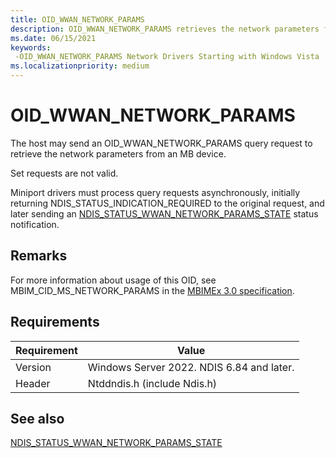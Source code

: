 ```yaml
---
title: OID_WWAN_NETWORK_PARAMS
description: OID_WWAN_NETWORK_PARAMS retrieves the network parameters from an MB device.
ms.date: 06/15/2021
keywords: 
 -OID_WWAN_NETWORK_PARAMS Network Drivers Starting with Windows Vista
ms.localizationpriority: medium
---
```


# OID_WWAN_NETWORK_PARAMS

The host may send an OID_WWAN_NETWORK_PARAMS query request to retrieve the network parameters from an MB device.

Set requests are not valid. 

Miniport drivers must process query requests asynchronously, initially returning NDIS_STATUS_INDICATION_REQUIRED to the original request, and later sending an [NDIS_STATUS_WWAN_NETWORK_PARAMS_STATE](ndis-status-wwan-network-params-state.md) status notification.

## Remarks

For more information about usage of this OID, see MBIM_CID_MS_NETWORK_PARAMS in the [MBIMEx 3.0 specification](https://download.microsoft.com/download/8/3/a/83a64106-a1f4-4a03-811f-4dbef2e3bf7a/MBIM%20extensions%20for%205G.docx).

## Requirements

|Requirement|Value|
|-|-|
|Version|Windows Server 2022. NDIS 6.84 and later.|
|Header|Ntddndis.h (include Ndis.h)|

## See also

[NDIS_STATUS_WWAN_NETWORK_PARAMS_STATE](ndis-status-wwan-network-params-state.md)